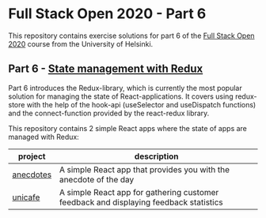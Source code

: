 # Full Stack Open 2020 - Part 6

This repository contains exercise solutions for part 6 of the [Full Stack Open 2020](https://fullstackopen.com/en) course from the University of Helsinki.

## Part 6 - [State management with Redux](https://fullstackopen.com/en/part6)
Part 6 introduces the Redux-library, which is currently the most popular solution for managing the state of React-applications. It covers using redux-store with the help of the hook-api (useSelector and useDispatch functions) and the connect-function provided by the react-redux library.

This repository contains 2 simple React apps where the state of apps are managed with Redux:

| project | description |
| ----- | ------------- |
| [anecdotes](./anecdotes-redux) | A simple React app that provides you with the anecdote of the day|
| [unicafe](./unicafe-redux) | A simple React app for gathering customer feedback and displaying feedback statistics|